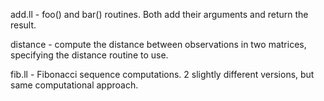 add.ll  - foo() and bar() routines.  Both add their arguments and return the result.

distance - compute the distance between observations in two matrices, specifying the distance
           routine to use.
		   
fib.ll - Fibonacci sequence computations. 2 slightly different versions, but same computational approach.		   
